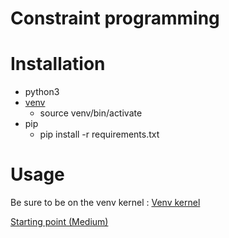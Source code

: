 # Constraint programming

# Installation

- python3
- [venv](https://docs.python.org/fr/3/tutorial/venv.html)
    - source venv/bin/activate         
- pip
    - pip install -r requirements.txt
    
# Usage

Be sure to be on the venv kernel :
[Venv kernel](./assets/venv-kernerl-set.png)

[Starting point (Medium)](https://towardsdatascience.com/introduction-to-linear-programming-in-python-9261e7eb44b)
